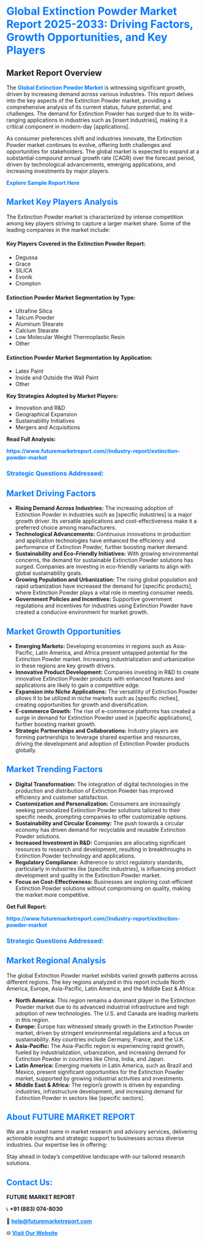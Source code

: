 <h1 style="color: #007BFF;">Global Extinction Powder Market Report 2025-2033: Driving Factors, Growth Opportunities, and Key Players</h1>

<section id="overview">
<h2>Market Report Overview</h2>
<p>The <a href="https://www.futuremarketreport.com//industry-report/extinction-powder-market" style="color: #007BFF; text-decoration: none;"><strong>Global Extinction Powder Market</strong></a> is witnessing significant growth, driven by increasing demand across various industries. This report delves into the key aspects of the Extinction Powder market, providing a comprehensive analysis of its current status, future potential, and challenges. The demand for Extinction Powder has surged due to its wide-ranging applications in industries such as [insert industries], making it a critical component in modern-day [applications].</p>
<p>As consumer preferences shift and industries innovate, the Extinction Powder market continues to evolve, offering both challenges and opportunities for stakeholders. The global market is expected to expand at a substantial compound annual growth rate (CAGR) over the forecast period, driven by technological advancements, emerging applications, and increasing investments by major players.</p>
</section>

<section id="overview">
<p><a href="https://www.futuremarketreport.com//request-sample/reportId=60196" style="color: #007BFF; text-decoration: none;"><strong>Explore Sample Report Here</strong></a></p>
</section>

<section id="key-players">
<h2 style="color: #007BFF;">Market Key Players Analysis</h2>
<p>The Extinction Powder market is characterized by intense competition among key players striving to capture a larger market share. Some of the leading companies in the market include:</p>
<h4>Key Players Covered in the Extinction Powder Report:</h4>
<ul><li>Degussa</li><li>Grace</li><li>SILICA</li><li>Evonik</li><li>Crompton</li></ul>
<h4>Extinction Powder Market Segmentation by Type:</h4>
<ul><li>Ultrafine Silica</li><li>Talcum Powder</li><li>Aluminum Stearate</li><li>Calcium Stearate</li><li>Low Molecular Weight Thermoplastic Resin</li><li>Other</li></ul>

<h4>Extinction Powder Market Segmentation by Application:</h4>
<ul><li>Latex Paint</li><li>Inside and Outside the Wall Paint</li><li>Other</li></ul>
<p><strong>Key Strategies Adopted by Market Players:</strong></p>
<ul>
<li>Innovation and R&D</li>
<li>Geographical Expansion</li>
<li>Sustainability Initiatives</li>
<li>Mergers and Acquisitions</li>
</ul>
</section>

<section>
<p><strong>Read Full Analysis: </strong></p><a href="https://www.futuremarketreport.com//industry-report/extinction-powder-market" style="color: #007BFF; text-decoration: none;"><strong>https://www.futuremarketreport.com//industry-report/extinction-powder-market</strong></a>
<h3 style="color: #007BFF;">Strategic Questions Addressed:</h3>
</section>

<section id="driving-factors">
<h2 style="color: #007BFF;">Market Driving Factors</h2>
<ul>
<li><strong>Rising Demand Across Industries:</strong> The increasing adoption of Extinction Powder in industries such as [specific industries] is a major growth driver. Its versatile applications and cost-effectiveness make it a preferred choice among manufacturers.</li>
<li><strong>Technological Advancements:</strong> Continuous innovations in production and application technologies have enhanced the efficiency and performance of Extinction Powder, further boosting market demand.</li>
<li><strong>Sustainability and Eco-Friendly Initiatives:</strong> With growing environmental concerns, the demand for sustainable Extinction Powder solutions has surged. Companies are investing in eco-friendly variants to align with global sustainability goals.</li>
<li><strong>Growing Population and Urbanization:</strong> The rising global population and rapid urbanization have increased the demand for [specific products], where Extinction Powder plays a vital role in meeting consumer needs.</li>
<li><strong>Government Policies and Incentives:</strong> Supportive government regulations and incentives for industries using Extinction Powder have created a conducive environment for market growth.</li>
</ul>
</section>

<section id="growth-opportunities">
<h2 style="color: #007BFF;">Market Growth Opportunities</h2>
<ul>
<li><strong>Emerging Markets:</strong> Developing economies in regions such as Asia-Pacific, Latin America, and Africa present untapped potential for the Extinction Powder market. Increasing industrialization and urbanization in these regions are key growth drivers.</li>
<li><strong>Innovative Product Development:</strong> Companies investing in R&D to create innovative Extinction Powder products with enhanced features and applications are likely to gain a competitive edge.</li>
<li><strong>Expansion into Niche Applications:</strong> The versatility of Extinction Powder allows it to be utilized in niche markets such as [specific niches], creating opportunities for growth and diversification.</li>
<li><strong>E-commerce Growth:</strong> The rise of e-commerce platforms has created a surge in demand for Extinction Powder used in [specific applications], further boosting market growth.</li>
<li><strong>Strategic Partnerships and Collaborations:</strong> Industry players are forming partnerships to leverage shared expertise and resources, driving the development and adoption of Extinction Powder products globally.</li>
</ul>
</section>

<section id="trending-factors">
<h2 style="color: #007BFF;">Market Trending Factors</h2>
<ul>
<li><strong>Digital Transformation:</strong> The integration of digital technologies in the production and distribution of Extinction Powder has improved efficiency and customer satisfaction.</li>
<li><strong>Customization and Personalization:</strong> Consumers are increasingly seeking personalized Extinction Powder solutions tailored to their specific needs, prompting companies to offer customizable options.</li>
<li><strong>Sustainability and Circular Economy:</strong> The push towards a circular economy has driven demand for recyclable and reusable Extinction Powder solutions.</li>
<li><strong>Increased Investment in R&D:</strong> Companies are allocating significant resources to research and development, resulting in breakthroughs in Extinction Powder technology and applications.</li>
<li><strong>Regulatory Compliance:</strong> Adherence to strict regulatory standards, particularly in industries like [specific industries], is influencing product development and quality in the Extinction Powder market.</li>
<li><strong>Focus on Cost-Effectiveness:</strong> Businesses are exploring cost-efficient Extinction Powder solutions without compromising on quality, making the market more competitive.</li>
</ul>
</section>

<section>
<p><strong>Get Full Report: </strong></p><a href="https://www.futuremarketreport.com//industry-report/extinction-powder-market" style="color: #007BFF; text-decoration: none;"><strong>https://www.futuremarketreport.com//industry-report/extinction-powder-market</strong></a>
<h3 style="color: #007BFF;">Strategic Questions Addressed:</h3>
</section>


<section id="regional-analysis">
<h2 style="color: #007BFF;">Market Regional Analysis</h2>
<p>The global Extinction Powder market exhibits varied growth patterns across different regions. The key regions analyzed in this report include North America, Europe, Asia-Pacific, Latin America, and the Middle East & Africa:</p>
<ul>
<li><strong>North America:</strong> This region remains a dominant player in the Extinction Powder market due to its advanced industrial infrastructure and high adoption of new technologies. The U.S. and Canada are leading markets in this region.</li>
<li><strong>Europe:</strong> Europe has witnessed steady growth in the Extinction Powder market, driven by stringent environmental regulations and a focus on sustainability. Key countries include Germany, France, and the U.K.</li>
<li><strong>Asia-Pacific:</strong> The Asia-Pacific region is experiencing rapid growth, fueled by industrialization, urbanization, and increasing demand for Extinction Powder in countries like China, India, and Japan.</li>
<li><strong>Latin America:</strong> Emerging markets in Latin America, such as Brazil and Mexico, present significant opportunities for the Extinction Powder market, supported by growing industrial activities and investments.</li>
<li><strong>Middle East & Africa:</strong> The region’s growth is driven by expanding industries, infrastructure development, and increasing demand for Extinction Powder in sectors like [specific sectors].</li>
</ul>
</section>

<footer>
<h2 style="color: #007BFF;">About FUTURE MARKET REPORT</h2>
<p>We are a trusted name in market research and advisory services, delivering actionable insights and strategic support to businesses across diverse industries. Our expertise lies in offering:</p>

<p>Stay ahead in today’s competitive landscape with our tailored research solutions.</p>

<h2 style="color: #007BFF;">Contact Us:</h2>
<p><strong>FUTURE MARKET REPORT</strong></p>
<p>📞 <strong>+91 (883) 074-8030</strong></p>
<p>📧 <strong><a href="mailto:help@futuremarketreport.com" style="color: #007BFF;">help@futuremarketreport.com</a></strong></p>
<p>🌐 <strong><a href="https://www.futuremarketreport.com/" style="color: #007BFF;">Visit Our Website</a></strong></p>
</footer>